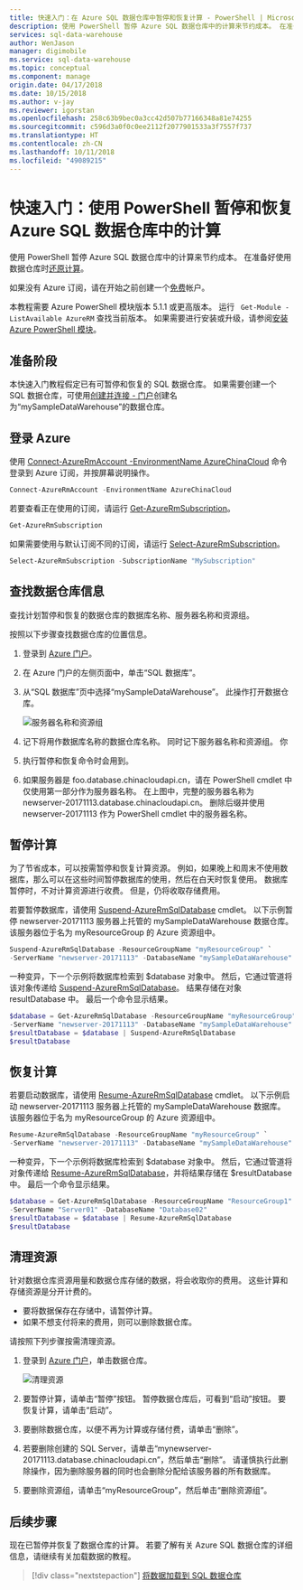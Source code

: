 ```yaml
---
title: 快速入门：在 Azure SQL 数据仓库中暂停和恢复计算 - PowerShell | Microsoft Docs
description: 使用 PowerShell 暂停 Azure SQL 数据仓库中的计算来节约成本。 在准备好使用数据仓库时恢复计算。
services: sql-data-warehouse
author: WenJason
manager: digimobile
ms.service: sql-data-warehouse
ms.topic: conceptual
ms.component: manage
origin.date: 04/17/2018
ms.date: 10/15/2018
ms.author: v-jay
ms.reviewer: igorstan
ms.openlocfilehash: 258c63b9bec0a3cc42d507b77166348a81e74255
ms.sourcegitcommit: c596d3a0f0c0ee2112f2077901533a3f7557f737
ms.translationtype: HT
ms.contentlocale: zh-CN
ms.lasthandoff: 10/11/2018
ms.locfileid: "49089215"
---
```

# <a name="quickstart-pause-and-resume-compute-in-azure-sql-data-warehouse-with-powershell"></a>快速入门：使用 PowerShell 暂停和恢复 Azure SQL 数据仓库中的计算
使用 PowerShell 暂停 Azure SQL 数据仓库中的计算来节约成本。 在准备好使用数据仓库时[还原计算](sql-data-warehouse-manage-compute-overview.md)。

如果没有 Azure 订阅，请在开始之前创建一个[免费](https://www.azure.cn/pricing/1rmb-trial/)帐户。

本教程需要 Azure PowerShell 模块版本 5.1.1 或更高版本。 运行 ` Get-Module -ListAvailable AzureRM` 查找当前版本。 如果需要进行安装或升级，请参阅[安装 Azure PowerShell 模块](https://docs.microsoft.com/powershell/azure/install-azurerm-ps)。 

## <a name="before-you-begin"></a>准备阶段

本快速入门教程假定已有可暂停和恢复的 SQL 数据仓库。 如果需要创建一个 SQL 数据仓库，可使用[创建并连接 - 门户](create-data-warehouse-portal.md)创建名为“mySampleDataWarehouse”的数据仓库。

## <a name="log-in-to-azure"></a>登录 Azure

使用 [Connect-AzureRmAccount -EnvironmentName AzureChinaCloud](https://docs.microsoft.com/powershell/module/azurerm.profile/connect-azurermaccount) 命令登录到 Azure 订阅，并按屏幕说明操作。

```powershell
Connect-AzureRmAccount -EnvironmentName AzureChinaCloud
```

若要查看正在使用的订阅，请运行 [Get-AzureRmSubscription](https://docs.microsoft.com/powershell/module/azurerm.profile/get-azurermsubscription)。

```powershell
Get-AzureRmSubscription
```

如果需要使用与默认订阅不同的订阅，请运行 [Select-AzureRmSubscription](https://docs.microsoft.com/en-us/powershell/module/azure/select-azuresubscription?view=azuresmps-4.0.0)。

```powershell
Select-AzureRmSubscription -SubscriptionName "MySubscription"
```

## <a name="look-up-data-warehouse-information"></a>查找数据仓库信息

查找计划暂停和恢复的数据仓库的数据库名称、服务器名称和资源组。

按照以下步骤查找数据仓库的位置信息。

1. 登录到 [Azure 门户](https://portal.azure.cn/)。
2. 在 Azure 门户的左侧页面中，单击“SQL 数据库”。
3. 从“SQL 数据库”页中选择“mySampleDataWarehouse”。 此操作打开数据仓库。

    ![服务器名称和资源组](media/pause-and-resume-compute-powershell/locate-data-warehouse-information.png)

4. 记下将用作数据库名称的数据仓库名称。 同时记下服务器名称和资源组。 你
5.  执行暂停和恢复命令时会用到。
6. 如果服务器是 foo.database.chinacloudapi.cn，请在 PowerShell cmdlet 中仅使用第一部分作为服务器名称。 在上图中，完整的服务器名称为 newserver-20171113.database.chinacloudapi.cn。 删除后缀并使用 newserver-20171113 作为 PowerShell cmdlet 中的服务器名称。

## <a name="pause-compute"></a>暂停计算
为了节省成本，可以按需暂停和恢复计算资源。 例如，如果晚上和周末不使用数据库，那么可以在这些时间暂停数据库的使用，然后在白天时恢复使用。 数据库暂停时，不对计算资源进行收费。 但是，仍将收取存储费用。

若要暂停数据库，请使用 [Suspend-AzureRmSqlDatabase](https://docs.microsoft.com/powershell/module/azurerm.sql/suspend-azurermsqldatabase) cmdlet。 以下示例暂停 newserver-20171113 服务器上托管的 mySampleDataWarehouse 数据仓库。 该服务器位于名为 myResourceGroup 的 Azure 资源组中。


```Powershell
Suspend-AzureRmSqlDatabase -ResourceGroupName "myResourceGroup" `
-ServerName "newserver-20171113" -DatabaseName "mySampleDataWarehouse"
```

一种变异，下一个示例将数据库检索到 $database 对象中。 然后，它通过管道将该对象传递给 [Suspend-AzureRmSqlDatabase](https://docs.microsoft.com/powershell/module/azurerm.sql/suspend-azurermsqldatabase)。 结果存储在对象 resultDatabase 中。 最后一个命令显示结果。

```Powershell
$database = Get-AzureRmSqlDatabase -ResourceGroupName "myResourceGroup" `
-ServerName "newserver-20171113" -DatabaseName "mySampleDataWarehouse"
$resultDatabase = $database | Suspend-AzureRmSqlDatabase
$resultDatabase
```

## <a name="resume-compute"></a>恢复计算
若要启动数据库，请使用 [Resume-AzureRmSqlDatabase](https://docs.microsoft.com/powershell/module/azurerm.sql/resume-azurermsqldatabase) cmdlet。 以下示例启动 newserver-20171113 服务器上托管的 mySampleDataWarehouse 数据库。 该服务器位于名为 myResourceGroup 的 Azure 资源组中。

```Powershell
Resume-AzureRmSqlDatabase -ResourceGroupName "myResourceGroup" `
-ServerName "newserver-20171113" -DatabaseName "mySampleDataWarehouse"
```

一种变异，下一个示例将数据库检索到 $database 对象中。 然后，它通过管道将对象传递给 [Resume-AzureRmSqlDatabase](https://docs.microsoft.com/powershell/module/azurerm.sql/resume-azurermsqldatabase)，并将结果存储在 $resultDatabase 中。 最后一个命令显示结果。

```Powershell
$database = Get-AzureRmSqlDatabase -ResourceGroupName "ResourceGroup1" `
-ServerName "Server01" -DatabaseName "Database02"
$resultDatabase = $database | Resume-AzureRmSqlDatabase
$resultDatabase
```

## <a name="clean-up-resources"></a>清理资源

针对数据仓库资源用量和数据仓库存储的数据，将会收取你的费用。 这些计算和存储资源是分开计费的。

- 要将数据保存在存储中，请暂停计算。
- 如果不想支付将来的费用，则可以删除数据仓库。

请按照下列步骤按需清理资源。

1. 登录到 [Azure 门户](https://portal.azure.cn)，单击数据仓库。

    ![清理资源](media/load-data-from-azure-blob-storage-using-polybase/clean-up-resources.png)

1. 要暂停计算，请单击“暂停”按钮。 暂停数据仓库后，可看到“启动”按钮。  要恢复计算，请单击“启动”。

2. 要删除数据仓库，以便不再为计算或存储付费，请单击“删除”。

3. 若要删除创建的 SQL Server，请单击“mynewserver-20171113.database.chinacloudapi.cn”，然后单击“删除”。  请谨慎执行此删除操作，因为删除服务器的同时也会删除分配给该服务器的所有数据库。

4. 要删除资源组，请单击“myResourceGroup”，然后单击“删除资源组”。

## <a name="next-steps"></a>后续步骤
现在已暂停并恢复了数据仓库的计算。 若要了解有关 Azure SQL 数据仓库的详细信息，请继续有关加载数据的教程。

> [!div class="nextstepaction"]
>[将数据加载到 SQL 数据仓库](load-data-from-azure-blob-storage-using-polybase.md)
<!-- Update_Description: new articles on pause and resume database on powershell -->
<!--ms.date: 03/12/2018-->